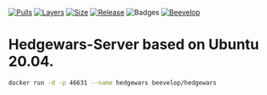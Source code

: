 [![Pulls](https://shields.beevelop.com/docker/pulls/beevelop/hedgewars.svg?style=flat-square)](https://links.beevelop.com/d-hedgewars)
[![Layers](https://shields.beevelop.com/docker/image/layers/beevelop/hedgewars/latest.svg?style=flat-square)](https://links.beevelop.com/d-hedgewars)
[![Size](https://shields.beevelop.com/docker/image/size/beevelop/hedgewars/latest.svg?style=flat-square)](https://links.beevelop.com/d-hedgewars)
[![Release](https://shields.beevelop.com/github/release/beevelop/docker-hedgewars.svg?style=flat-square)](https://github.com/beevelop/docker-hedgewars/releases)
![Badges](https://shields.beevelop.com/badge/badges-7-brightgreen.svg?style=flat-square)
[![Beevelop](https://links.beevelop.com/honey-badge)](https://beevelop.com)

# Hedgewars-Server based on Ubuntu 20.04.

```sh
docker run -d -p 46631 --name hedgewars beevelop/hedgewars
```
